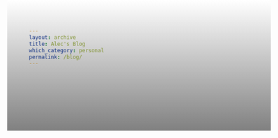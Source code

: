 ```yaml
---
layout: archive
title: Alec's Blog
which_category: personal
permalink: /blog/
---
```



<style>
body {
  height: 200px;
  background-color: red; /* For browsers that do not support gradients */
  background-image: linear-gradient(white, gray);
}
</style>
